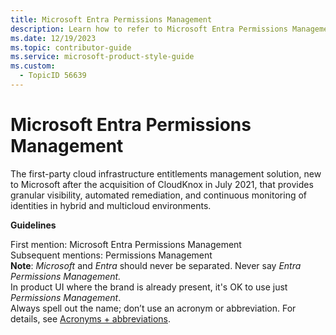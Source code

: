 ```yaml
---
title: Microsoft Entra Permissions Management
description: Learn how to refer to Microsoft Entra Permissions Management in your content.
ms.date: 12/19/2023
ms.topic: contributor-guide
ms.service: microsoft-product-style-guide
ms.custom:
  - TopicID 56639
---
```



# Microsoft Entra Permissions Management

The first-party cloud infrastructure entitlements management solution, new to Microsoft after the acquisition of CloudKnox in July 2021, that provides granular visibility, automated remediation, and continuous monitoring of identities in hybrid and multicloud environments.

**Guidelines**

First mention: Microsoft Entra Permissions Management  
Subsequent mentions: Permissions Management  
**Note**: *Microsoft* and *Entra* should never be separated. Never say *Entra Permissions Management.*  
In product UI where the brand is already present, it's OK to use just *Permissions Management*.  
Always spell out the name; don’t use an acronym or abbreviation. For details, see [Acronyms + abbreviations](~\acronyms-and-abbreviations.md).  

  
